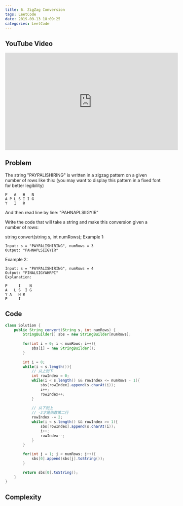 ```yaml
---
title: 6. ZigZag Conversion
tags: LeetCode
date: 2019-09-13 18:09:25
categories: LeetCode
---
```

## YouTube Video
<iframe width="560" height="315" src="https://www.youtube.com/embed/y67AxS__8XE" frameborder="0" allow="accelerometer; autoplay; encrypted-media; gyroscope; picture-in-picture" allowfullscreen></iframe>

## Problem
The string "PAYPALISHIRING" is written in a zigzag pattern on a given number of rows like this: (you may want to display this pattern in a fixed font for better legibility)
```
P   A   H   N
A P L S I I G
Y   I   R
```
And then read line by line: "PAHNAPLSIIGYIR"

Write the code that will take a string and make this conversion given a number of rows:

string convert(string s, int numRows);
Example 1:
```
Input: s = "PAYPALISHIRING", numRows = 3
Output: "PAHNAPLSIIGYIR"
```
Example 2:
```
Input: s = "PAYPALISHIRING", numRows = 4
Output: "PINALSIGYAHRPI"
Explanation:

P     I    N
A   L S  I G
Y A   H R
P     I
```

## Code
```java
class Solution {
    public String convert(String s, int numRows) {
        StringBuilder[] sbs = new StringBuilder[numRows];
        
        for(int i = 0; i < numRows; i++){
            sbs[i] = new StringBuilder();
        }
        
        int i = 0;
        while(i < s.length()){
            // 从上到下
            int rowIndex = 0;
            while(i < s.length() && rowIndex <= numRows - 1){
                sbs[rowIndex].append(s.charAt(i));
                i++;
                rowIndex++;
            }
            
            // 从下到上
            // -2才是倒数第二行
            rowIndex -= 2;
            while(i < s.length() && rowIndex >= 1){
                sbs[rowIndex].append(s.charAt(i));
                i++;
                rowIndex--;
            }
        }
        
        for(int j = 1; j < numRows; j++){
            sbs[0].append(sbs[j].toString());
        }
        
        return sbs[0].toString();
    }
}
```

## Complexity
